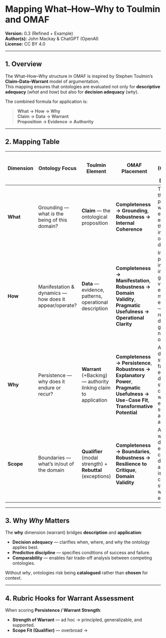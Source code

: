 # Mapping What–How–Why to Toulmin and OMAF

**Version:** 0.3 (Refined + Example)  
**Author(s):** John Mackay & ChatGPT (OpenAI)  
**License:** CC BY 4.0

---

## 1. Overview

The What–How–Why structure in OMAF is inspired by Stephen Toulmin’s **Claim–Data–Warrant** model of argumentation.  
This mapping ensures that ontologies are evaluated not only for **descriptive adequacy** (*what* and *how*) but also for **decision adequacy** (*why*).

The combined formula for application is:

> **What → How → Why**  
> **Claim → Data → Warrant**  
> **Proposition → Evidence → Authority**

---

## 2. Mapping Table

| Dimension | Ontology Focus | Toulmin Element | OMAF Placement | Worked Example (Conference of Difference) |
|-----------|----------------|-----------------|----------------|-------------------------------------------|
| **What** | Grounding — what *is* the being of this domain? | **Claim** — the ontological proposition | **Completeness → Grounding**, **Robustness → Internal Coherence** | The CoD is the universal process by which all existence emerges through interaction of difference. |
| **How** | Manifestation & dynamics — how does it appear/operate? | **Data** — evidence, patterns, operational description | **Completeness → Manifestation**, **Robustness → Domain Validity**, **Pragmatic Usefulness → Operational Clarity** | In physics, particle interactions; in biology, genetic variation; in economics, market exchanges — each reflects difference generating new outcomes. |
| **Why** | Persistence — why does it endure or recur? | **Warrant** (+Backing) — authority linking claim to application | **Completeness → Persistence**, **Robustness → Explanatory Power**, **Pragmatic Usefulness → Use-Case Fit**, **Transformative Potential** | Across domains, systems that fail to engage with difference stagnate and collapse, whereas engagement sustains adaptation and survival. |
| **Scope** | Boundaries — what’s in/out of the domain | **Qualifier** (modal strength) + **Rebuttal** (exceptions) | **Completeness → Boundaries**, **Robustness → Resilience to Critique**, **Domain Validity** | Applies wherever difference exists and can interact; does not apply to isolated, closed systems with no exchange. |

---

## 3. Why *Why* Matters

The **why** dimension (warrant) bridges **description** and **application**:

- **Decision adequacy** — clarifies when, where, and why the ontology applies best.  
- **Predictive discipline** — specifies conditions of success and failure.  
- **Comparability** — enables fair trade-off analysis between competing ontologies.  

Without *why*, ontologies risk being **catalogued** rather than **chosen** for context.

---

## 4. Rubric Hooks for Warrant Assessment

When scoring **Persistence / Warrant Strength**:

- **Strength of Warrant** — ad hoc → principled, generalizable, and supported.  
- **Scope Fit (Qualifier)** — overbroad →
